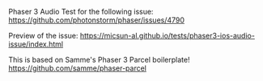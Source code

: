 Phaser 3 Audio Test for the following issue: https://github.com/photonstorm/phaser/issues/4790

Preview of the issue: https://micsun-al.github.io/tests/phaser3-ios-audio-issue/index.html

This is based on Samme's Phaser 3 Parcel boilerplate! https://github.com/samme/phaser-parcel
